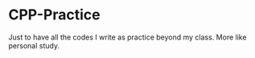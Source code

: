 # CPP-Practice
Just to have all the codes I write as practice beyond my class. More like personal study. 
